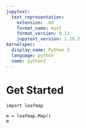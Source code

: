 ```yaml
---
jupytext:
  text_representation:
    extension: .md
    format_name: myst
    format_version: 0.13
    jupytext_version: 1.16.2
kernelspec:
  display_name: Python 3
  language: python
  name: python3
---
```


# Get Started

```{code-cell} ipython3
import leafmap
```

```{code-cell} ipython3
m = leafmap.Map()
m
```
